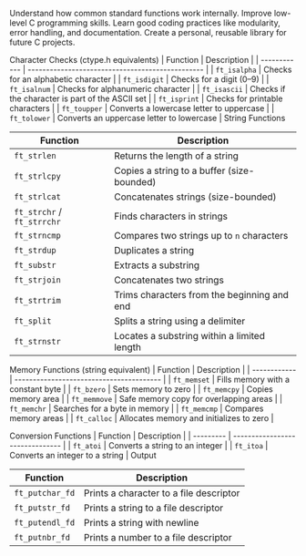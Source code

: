 Understand how common standard functions work internally.
Improve low-level C programming skills.
Learn good coding practices like modularity, error handling, and documentation.
Create a personal, reusable library for future C projects.

Character Checks (ctype.h equivalents)
| Function     | Description                                      |
| ------------ | ------------------------------------------------ |
| `ft_isalpha` | Checks for an alphabetic character               |
| `ft_isdigit` | Checks for a digit (0–9)                         |
| `ft_isalnum` | Checks for alphanumeric character                |
| `ft_isascii` | Checks if the character is part of the ASCII set |
| `ft_isprint` | Checks for printable characters                  |
| `ft_toupper` | Converts a lowercase letter to uppercase         |
| `ft_tolower` | Converts an uppercase letter to lowercase        |
String Functions

| Function                   | Description                                 |
| -------------------------- | ------------------------------------------- |
| `ft_strlen`                | Returns the length of a string              |
| `ft_strlcpy`               | Copies a string to a buffer (size-bounded)  |
| `ft_strlcat`               | Concatenates strings (size-bounded)         |
| `ft_strchr` / `ft_strrchr` | Finds characters in strings                 |
| `ft_strncmp`               | Compares two strings up to `n` characters   |
| `ft_strdup`                | Duplicates a string                         |
| `ft_substr`                | Extracts a substring                        |
| `ft_strjoin`               | Concatenates two strings                    |
| `ft_strtrim`               | Trims characters from the beginning and end |
| `ft_split`                 | Splits a string using a delimiter           |
| `ft_strnstr`               | Locates a substring within a limited length |

Memory Functions (string equivalent)
| Function     | Description                              |
| ------------ | ---------------------------------------- |
| `ft_memset`  | Fills memory with a constant byte        |
| `ft_bzero`   | Sets memory to zero                      |
| `ft_memcpy`  | Copies memory area                       |
| `ft_memmove` | Safe memory copy for overlapping areas   |
| `ft_memchr`  | Searches for a byte in memory            |
| `ft_memcmp`  | Compares memory areas                    |
| `ft_calloc`  | Allocates memory and initializes to zero |

Conversion Functions
| Function  | Description                     |
| --------- | ------------------------------- |
| `ft_atoi` | Converts a string to an integer |
| `ft_itoa` | Converts an integer to a string |
Output

| Function        | Description                             |
| --------------- | --------------------------------------- |
| `ft_putchar_fd` | Prints a character to a file descriptor |
| `ft_putstr_fd`  | Prints a string to a file descriptor    |
| `ft_putendl_fd` | Prints a string with newline            |
| `ft_putnbr_fd`  | Prints a number to a file descriptor    |






